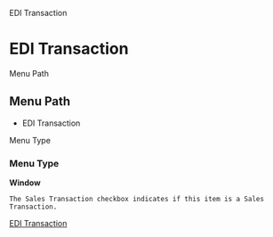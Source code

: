 
EDI Transaction
# EDI Transaction



Menu Path
## Menu Path



- EDI Transaction

Menu Type
### Menu Type

**Window**

```
The Sales Transaction checkbox indicates if this item is a Sales Transaction.
```

[EDI Transaction](../../functional-guide/window/window-edi-transaction.md)